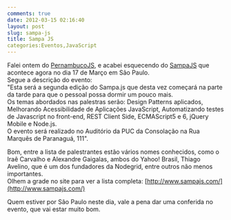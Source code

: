 ```yaml
---
comments: true
date: 2012-03-15 02:16:40
layout: post
slug: sampa-js
title: Sampa JS
categories:Eventos,JavaScript
---
```


Falei ontem do [PernambucoJS](http://www.pernambucojs.com), e acabei esquecendo do [SampaJS](http://www.sampajs.com/) que acontece agora no dia 17 de Março em São Paulo.  
Segue a descrição do evento:  
"Esta será a segunda edição do Sampa.js que desta vez começará na parte da tarde para que o pessoal possa dormir um pouco mais.  
Os temas abordados nas palestras serão: Design Patterns aplicados, Melhorando Acessibilidade de Aplicações JavaScript, Automatizando testes de Javascript no front-end, REST Client Side, ECMAScript5 e 6, jQuery Mobile e Node.js.  
O evento será realizado no Auditório da PUC da Consolação na Rua Marquês de Paranaguá, 111".  

Bom, entre a lista de palestrantes estão vários nomes conhecidos, como o Iraê Carvalho e Alexandre Gaigalas, ambos do Yahoo! Brasil, Thiago Avelino, que é um dos fundadores da Nodegrid, entre outros não menos importantes.  
Olhem a grade no site para ver a lista completa: [http://www.sampajs.com/](http://www.sampajs.com/)  

Quem estiver por São Paulo neste dia, vale a pena dar uma conferida no evento, que vai estar muito bom.